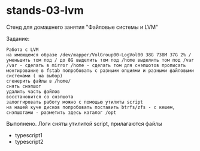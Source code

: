# stands-03-lvm

Стенд для домашнего занятия "Файловые системы и LVM"

Задание:
```
Работа с LVM
на имеющемся образе /dev/mapper/VolGroup00-LogVol00 38G 738M 37G 2% /
уменьшить том под / до 8G выделить том под /home выделить том под /var /var - сделать в mirror /home - сделать том для снэпшотов прописать монтирование в fstab попробовать с разными опциями и разными файловыми системами ( на выбор)
сгенерить файлы в /home/
снять снэпшот
удалить часть файлов
восстановится со снэпшота
залоггировать работу можно с помощью утилиты script
на нашей куче дисков попробовать поставить btrfs/zfs - с кешем, снэпшотами - разметить здесь каталог /opt
```

Выполнено. Логи сняты утилитой script, прилагаются файлы
- typescript1
- typescript2